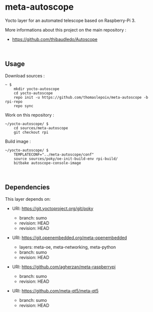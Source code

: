 # meta-autoscope

Yocto layer for an automated telescope based on Raspberry-Pi 3.

More informations about this project on the main repository :

- https://github.com/thibaudledo/Autoscope

<br>

## Usage

Download sources :

```
~ $
    mkdir yocto-autoscope
    cd yocto-autoscope
    repo init -u https://github.com/thomaslepoix/meta-autoscope -b rpi-repo
    repo sync
```

Work on this repository :

```
~/yocto-autoscope/ $
    cd sources/meta-autoscope
    git checkout rpi
```

Build image :

```
~/yocto-autoscope/ $
    TEMPLATECONF="../meta-autoscope/conf"
    source sources/poky/oe-init-build-env rpi-build/ 
    bitbake autoscope-console-image
```

<br>

## Dependencies

This layer depends on:

* URI: https://git.yoctoproject.org/git/poky
  * branch: sumo
  * revision: HEAD
  * revision: HEAD

* URI: https://git.openembedded.org/meta-openembedded
  * layers: meta-oe, meta-networking, meta-python
  * branch: sumo
  * revision: HEAD

* URI: https://github.com/agherzan/meta-raspberrypi
  * branch: sumo
  * revision: HEAD

* URI: https://github.com/meta-qt5/meta-qt5
  * branch: sumo
  * revision: HEAD

